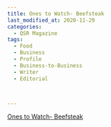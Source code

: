 ```yaml
---
title: Ones to Watch- Beefsteak
last_modified_at: 2020-11-29
categories:
  - QSR Magazine
tags:
  - Food
  - Business
  - Profile
  - Business-to-Business
  - Writer
  - Editorial 



---
```


[Ones to Watch- Beefsteak](http://www.ourdigitalmags.com/publication/?i=491431&ver=html5&p=51)
